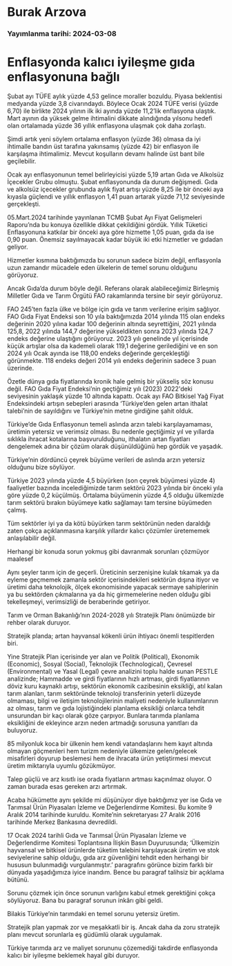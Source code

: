 # Burak Arzova

### Yayımlanma tarihi: 2024-03-08

# Enflasyonda kalıcı iyileşme gıda enflasyonuna bağlı

Şubat ayı TÜFE aylık yüzde 4,53 gelince moraller bozuldu. Piyasa beklentisi medyanda yüzde 3,8 civarındaydı. Böylece Ocak 2024 TÜFE verisi (yüzde 6,70) ile birlikte 2024 yılının ilk iki ayında yüzde 11,2’lik enflasyona ulaştık. Mart ayının da yüksek gelme ihtimalini dikkate alındığında yılsonu hedefi olan ortalamada yüzde 36 yıllık enflasyona ulaşmak çok daha zorlaştı.

Şimdi artık yeni söylem ortalama enflasyon (yüzde 36) olmasa da iyi ihtimalle bandın üst tarafına yakınsamış (yüzde 42) bir enflasyon ile karşılaşma ihtimalimiz. Mevcut koşulların devamı halinde üst bant bile geçilebilir.

Ocak ayı enflasyonunun temel belirleyicisi yüzde 5,19 artan Gıda ve Alkolsüz İçecekler Grubu olmuştu. Şubat enflasyonunda da durum değişmedi. Gıda ve alkolsüz içecekler grubunda aylık fiyat artışı yüzde 8,25 ile bir önceki aya kıyasla güçlendi ve yıllık enflasyon 1,41 puan artarak yüzde 71,12 seviyesinde gerçekleşti.

05.Mart.2024 tarihinde yayınlanan TCMB Şubat Ayı Fiyat Gelişmeleri Raporu’nda bu konuya özellikle dikkat çekildiğini gördük. Yıllık Tüketici Enflasyonuna katkılar bir önceki aya göre hizmette 1,05 puan, gıda da ise 0,90 puan. Önemsiz sayılmayacak kadar büyük iki etki hizmetler ve gıdadan geliyor.

Hizmetler kısmına baktığımızda bu sorunun sadece bizim değil, enflasyonla uzun zamandır mücadele eden ülkelerin de temel sorunu olduğunu görüyoruz.

Ancak Gıda’da durum böyle değil. Referans olarak alabileceğimiz Birleşmiş Milletler Gıda ve Tarım Örgütü FAO rakamlarında tersine bir seyir görüyoruz.

FAO 245’ten fazla ülke ve bölge için gıda ve tarım verilerine erişim sağlıyor. FAO Gıda Fiyat Endeksi son 10 yıla baktığımızda 2014 yılında 115 olan endeks değerinin 2020 yılına kadar 100 değerinin altında seyrettiğini, 2021 yılında 125,8, 2022 yılında 144,7 değerine yükseldikten sonra 2023 yılında 124,7 endeks değerine ulaştığını görüyoruz. 2023 yılı genelinde yıl içerisinde küçük artışlar olsa da kademeli olarak 119,1 değerine gerilediğini ve en son 2024 yılı Ocak ayında ise 118,00 endeks değerinde gerçekleştiği görünmekte. 118 endeks değeri 2014 yılı endeks değerinin sadece 3 puan üzerinde.

Özetle dünya gıda fiyatlarında kronik hale gelmiş bir yükseliş söz konusu değil. FAO Gıda Fiyat Endeksi’nin geçtiğimiz yılı (2023) 2022'deki seviyesinin yaklaşık yüzde 10 altında kapattı. Ocak ayı FAO Bitkisel Yağ Fiyat Endeksindeki artışın sebepleri arasında ‘Türkiye’den gelen artan ithalat talebi’nin de sayıldığını ve Türkiye’nin metne girdiğine şahit olduk.

Türkiye’de Gıda Enflasyonun temeli aslında arzın talebi karşılayamaması, üretimin yetersiz ve verimsiz olması. Bu nedenle geçtiğimiz yıl ve yıllarda sıklıkla ihracat kotalarına başvurulduğunu, ithalatın artan fiyatları dengelemek adına bir çözüm olarak düşünüldüğünü hep gördük ve yaşadık.

Türkiye’nin dördüncü çeyrek büyüme verileri de aslında arzın yetersiz olduğunu bize söylüyor.

Türkiye 2023 yılında yüzde 4,5 büyürken (son çeyrek büyümesi yüzde 4) faaliyetler bazında incelediğimizde tarım sektörü 2023 yılında bir önceki yıla göre yüzde 0,2 küçülmüş. Ortalama büyümenin yüzde 4,5 olduğu ülkemizde tarım sektörü bırakın büyümeye katkı sağlamayı tam tersine büyümeden çalmış.

Tüm sektörler iyi ya da kötü büyürken tarım sektörünün neden daraldığı zaten çokça açıklanmasına karşılık yıllardır kalıcı çözümler üretememek anlaşılabilir değil.

Herhangi bir konuda sorun yokmuş gibi davranmak sorunları çözmüyor maalesef

Aynı şeyler tarım için de geçerli. Üreticinin serzenişine kulak tıkamak ya da eyleme geçmemek zamanla sektör içerisindekileri sektörün dışına itiyor ve üretimi daha teknolojik, ölçek ekonomisinde yapacak sermaye sahiplerinin ya bu sektörden çıkmalarına ya da hiç girmemelerine neden olduğu gibi tekelleşmeyi, verimsizliği de beraberinde getiriyor.

Tarım ve Orman Bakanlığı’nın 2024-2028 yılı Stratejik Planı önümüzde bir rehber olarak duruyor.

Stratejik planda; artan hayvansal kökenli ürün ihtiyacı önemli tespitlerden biri.

Yine Stratejik Plan içerisinde yer alan ve Politik (Political), Ekonomik (Economic), Sosyal (Social), Teknolojik (Technological), Çevresel (Environmental) ve Yasal (Legal) çevre analizini toplu halde sunan PESTLE analizinde; Hammadde ve girdi fiyatlarının hızlı artması, girdi fiyatlarının döviz kuru kaynaklı artışı, sektörün ekonomik cazibesinin eksikliği, atıl kalan tarım alanları, tarım sektöründe teknoloji transferinin yeterli düzeyde olmaması, bilgi ve iletişim teknolojilerinin maliyeti nedeniyle kullanımlarının az olması, tarım ve gıda lojistiğindeki planlama eksikliği onlarca tehdit unsurundan bir kaçı olarak göze çarpıyor. Bunlara tarımda planlama eksikliğini de ekleyince arzın neden artmadığı sorusuna yanıtları da buluyoruz.

85 milyonluk koca bir ülkenin hem kendi vatandaşlarını hem kayıt altında olmayan göçmenleri hem turizm nedeniyle ülkemize gelen/gelecek misafirleri doyurup beslemesi hem de ihracata ürün yetiştirmesi mevcut üretim miktarıyla uyumlu gözükmüyor.

Talep güçlü ve arz kısıtlı ise orada fiyatların artması kaçınılmaz oluyor. O zaman burada esas gereken arzı artırmak.

Acaba hükümette aynı şekilde mi düşünüyor diye baktığımız yer ise Gıda ve Tarımsal Ürün Piyasaları İzleme ve Değerlendirme Komitesi. Bu komite 9 Aralık 2014 tarihinde kuruldu. Komite’nin sekretaryası 27 Aralık 2016 tarihinde Merkez Bankasına devredildi.

17 Ocak 2024 tarihli Gıda ve Tarımsal Ürün Piyasaları İzleme ve Değerlendirme Komitesi Toplantısına İlişkin Basın Duyurusunda; ‘Ülkemizin hayvansal ve bitkisel ürünlerde tüketim talebini karşılayacak üretim ve stok seviyelerine sahip olduğu, gıda arz güvenliğini tehdit eden herhangi bir hususun bulunmadığı vurgulanmıştır.’ paragrafını görünce bizim farklı bir dünyada yaşadığımıza iyice inandım. Bence bu paragraf talihsiz bir açıklama bütünü.

Sorunu çözmek için önce sorunun varlığını kabul etmek gerektiğini çokça söylüyoruz. Bana bu paragraf sorunun inkârı gibi geldi.

Bilakis Türkiye’nin tarımdaki en temel sorunu yetersiz üretim.

Stratejik plan yapmak zor ve meşakkatli bir iş. Ancak daha da zoru stratejik planı mevcut sorunlarla eş güdümlü olarak uygulamak.

Türkiye tarımda arz ve maliyet sorununu çözemediği takdirde enflasyonda kalıcı bir iyileşme beklemek hayal gibi duruyor.

